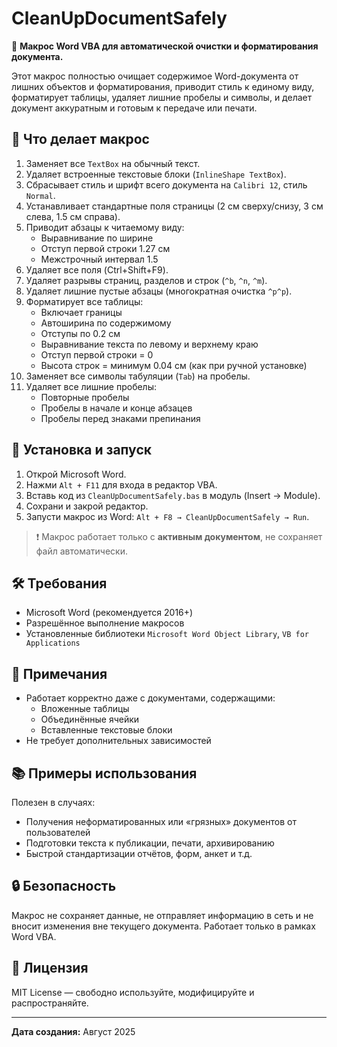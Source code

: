 # CleanUpDocumentSafely

📄 **Макрос Word VBA для автоматической очистки и форматирования документа.**

Этот макрос полностью очищает содержимое Word-документа от лишних объектов и форматирования, приводит стиль к единому виду, форматирует таблицы, удаляет лишние пробелы и символы, и делает документ аккуратным и готовым к передаче или печати.

## 🔧 Что делает макрос

1. Заменяет все `TextBox` на обычный текст.
2. Удаляет встроенные текстовые блоки (`InlineShape TextBox`).
3. Сбрасывает стиль и шрифт всего документа на `Calibri 12`, стиль `Normal`.
4. Устанавливает стандартные поля страницы (2 см сверху/снизу, 3 см слева, 1.5 см справа).
5. Приводит абзацы к читаемому виду:
   - Выравнивание по ширине
   - Отступ первой строки 1.27 см
   - Межстрочный интервал 1.5
6. Удаляет все поля (Ctrl+Shift+F9).
7. Удаляет разрывы страниц, разделов и строк (`^b`, `^n`, `^m`).
8. Удаляет лишние пустые абзацы (многократная очистка `^p^p`).
9. Форматирует все таблицы:
   - Включает границы
   - Автоширина по содержимому
   - Отступы по 0.2 см
   - Выравнивание текста по левому и верхнему краю
   - Отступ первой строки = 0
   - Высота строк = минимум 0.04 см (как при ручной установке)
10. Заменяет все символы табуляции (`Tab`) на пробелы.
11. Удаляет все лишние пробелы:
    - Повторные пробелы
    - Пробелы в начале и конце абзацев
    - Пробелы перед знаками препинания

## 🚀 Установка и запуск

1. Открой Microsoft Word.
2. Нажми `Alt + F11` для входа в редактор VBA.
3. Вставь код из `CleanUpDocumentSafely.bas` в модуль (Insert → Module).
4. Сохрани и закрой редактор.
5. Запусти макрос из Word: `Alt + F8 → CleanUpDocumentSafely → Run`.

> ❗ Макрос работает только с **активным документом**, не сохраняет файл автоматически.

## 🛠 Требования

- Microsoft Word (рекомендуется 2016+)
- Разрешённое выполнение макросов
- Установленные библиотеки `Microsoft Word Object Library`, `VB for Applications`

## 📝 Примечания

- Работает корректно даже с документами, содержащими:
  - Вложенные таблицы
  - Объединённые ячейки
  - Вставленные текстовые блоки
- Не требует дополнительных зависимостей

## 📚 Примеры использования

Полезен в случаях:
- Получения неформатированных или «грязных» документов от пользователей
- Подготовки текста к публикации, печати, архивированию
- Быстрой стандартизации отчётов, форм, анкет и т.д.

## 🔒 Безопасность

Макрос не сохраняет данные, не отправляет информацию в сеть и не вносит изменения вне текущего документа. Работает только в рамках Word VBA.

## 📄 Лицензия

MIT License — свободно используйте, модифицируйте и распространяйте.

---

**Дата создания:** Август 2025
